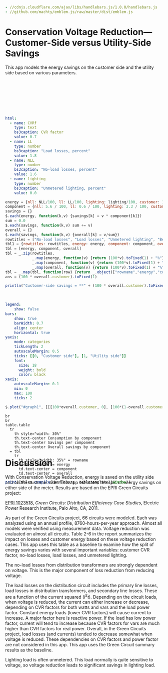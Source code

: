 
```yaml script=scriptloader
- //cdnjs.cloudflare.com/ajax/libs/handlebars.js/1.0.0/handlebars.js
- //github.com/machty/emblem.js/raw/master/dist/emblem.js
```
<link href="http://loopj.com/jquery-simple-slider/css/simple-slider.css" rel="stylesheet" type="text/css" media="screen, projection" />

<style media="screen" type="text/css">
.slider {width:80%;}
</style>

<h1>Conservation Voltage Reduction&mdash;Customer-Side versus Utility-Side Savings</h1>

This app models the energy savings on the customer side and the
utility side based on various parameters.

<br/>
<br/>
<br/>
<br/>

<div class = "row">
<div class = "col-md-4">

<br/>
<br/>

```yaml jquery=dform name=frm
html: 
  - name: CVRf
    type: text
    bs3caption: CVR factor
    value: 0.7
  - name: LL
    type: number
    bs3caption: "Load losses, percent"
    value: 1.8
  - name: NLL
    type: number
    bs3caption: "No-load losses, percent"
    value: 1.6
  - name: lighting
    type: number
    bs3caption: "Unmetered lighting, percent"
    value: 0.0
```

</div>
<div class = "col-md-1">
</div>
<div class = "col-md-7">

```js
energy = {nll: NLL/100, ll: LL/100, lighting: lighting/100, customer: 1 - LL/100 - NLL/100 - lighting/100}
component = {nll: 5.6 / 100, ll: 0.6 / 100, lighting: 2.3 / 100, customer: 2.3 / 100 * CVRf / 0.8}
savings = {}
$.each(energy, function(k,v) {savings[k] = v * component[k]})
sum = 0.0
$.each(savings, function(k,v) sum += v)
overall = {}
$.each(savings, function(k,v) {overall[k] = v/sum})
rowtitles = ["No-load losses", "Load losses", "Unmetered lighting", "Behind the meter"]
tbl1 = {rowtitles: rowtitles, energy: energy, component: component, overall: overall}
tbl = [energy, component, overall]
tbl = _.zip(rowtitles,
            _.map(energy, function(v) {return (100*v).toFixed(1) + "%"}),
            _.map(component, function(v) {return (100*v).toFixed(1) + "%"}),
            _.map(overall, function(v) {return (100*v).toFixed(1) + "%"}))
tbl = _.map(tbl, function(row) {return _.object(["rowname","energy","component","overall"],row)})
ans = (100 * overall.customer).toFixed(1)
```

```js output = "markdown"
println("Customer-side savings = **" + (100 * overall.customer).toFixed(1)+ "%**")
```

<br/>


```yaml name=options
legend:
    show: false
bars:
    show: true
    barWidth: 0.7
    align: center
    horizontal: true
yaxis: 
    mode: categories
    tickLength: 2
    autoscaleMargin: 0.5
    ticks: [[0, "Customer side"], [1, "Utility side"]]
    font:
      size: 18
      weight: bold
      color: black
xaxis:
    autoscaleMargin: 0.1
    min: 0
    max: 100
    ticks: 2
```

```js
$.plot("#graph1", [[[100*overall.customer, 0], [100*(1-overall.customer), 1]]], options, "20em", "5em")
```

<div style="width:400px; height:100px" id = "graph1"/>

<!-- Generate a table with the results -->
<!-- Uses an emblem template -->

```text name=tabletemplate
br
br
table.table
  tr
    th style="width: 30%"
    th.text-center Consumption by component
    th.text-center Savings per component
    th.text-center Overall savings by component
  = tbl
    tr
      th style="width: 35%" = rowname
      td.text-center = energy
      td.text-center = component
      td.text-center = overall
```

```js output=markdown
print(Emblem.compile(Handlebars, tabletemplate)(window))
```


</div>
</div>

# Discussion

With Conservation Voltage Reduction, energy is saved on the utility
side and on the customer side. This app estimates the split of energy
savings on either side of the meter. Results are based on the EPRI
Green Circuits project:

[EPRI 1023518](http://www.epri.com/abstracts/Pages/ProductAbstract.aspx?ProductId=000000000001023518),
*Green Circuits: Distribution Efficiency Case Studies*, Electric Power
Research Institute, Palo Alto, CA, 2011.

As part of the Green Circuits project, 66 circuits were modeled. Each
was analyzed using an annual profile, 8760-hours-per-year approach.
Almost all models were verified using measurement data. Voltage
reduction was evaluated on almost all circuits. Table 2-6 in the
report summarizes the impact on losses and customer energy based on
these voltage reduction cases. This app uses this table as a baseline
to examine how the split of energy savings varies with several
important variables: customer CVR factor, no-load losses, load losses,
and unmetered lighting.

The no-load losses from distribution transformers are strongly
dependent on voltage. This is the major component of loss reduction
from reducing voltage.

The load losses on the distribution circuit includes the primary line
losses, load losses in distribution transformers, and secondary line
losses. These are a function of the current squared
(*I*<sup>2</sup>*t*). Depending on the circuit loads, when voltage is
reduced, the current can either increase or decrease, depending on CVR
factors for both watts and vars and the load power factor. Constant
energy loads (lower CVR factors) will cause current to increase. A
major factor here is reactive power. If the load has low power factor,
current will tend to increase because CVR factors for vars are much
higher than CVR factors for real power. Overall, in the Green Circuits
project, load losses (and currents) tended to decrease somewhat when
voltage is reduced. These dependencies on CVR factors and power factor
are not considered in this app. This app uses the Green Circuit
summary results as the baseline.

Lighting load is often unmetered. This load normally is quite
sensitive to voltage, so voltage reduction leads to significant
savings in lighting load.


